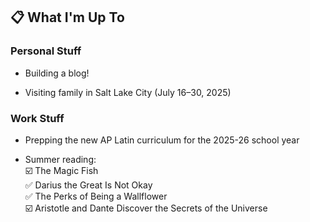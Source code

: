## 📋 What I'm Up To

### Personal Stuff

- Building a blog!

- Visiting family in Salt Lake City (July 16–30, 2025)

### Work Stuff

- Prepping the new AP Latin curriculum for the 2025-26 school year

- Summer reading:<br>
☑️ The Magic Fish<br>
✅ Darius the Great Is Not Okay<br>
✅ The Perks of Being a Wallflower<br>
☑️ Aristotle and Dante Discover the Secrets of the Universe